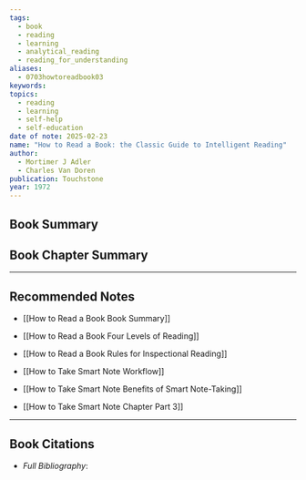```yaml
---
tags:
  - book
  - reading
  - learning
  - analytical_reading
  - reading_for_understanding
aliases:
  - 0703howtoreadbook03
keywords: 
topics:
  - reading
  - learning
  - self-help
  - self-education
date of note: 2025-02-23
name: "How to Read a Book: the Classic Guide to Intelligent Reading"
author:
  - Mortimer J Adler
  - Charles Van Doren
publication: Touchstone
year: 1972
---
```


## Book Summary



## Book Chapter Summary





-----------
##  Recommended Notes

- [[How to Read a Book Book Summary]]
- [[How to Read a Book Four Levels of Reading]]
- [[How to Read a Book Rules for Inspectional Reading]]


- [[How to Take Smart Note Workflow]]
- [[How to Take Smart Note Benefits of Smart Note-Taking]]
- [[How to Take Smart Note Chapter Part 3]]



----------
## Book Citations

- *Full Bibliography*:


